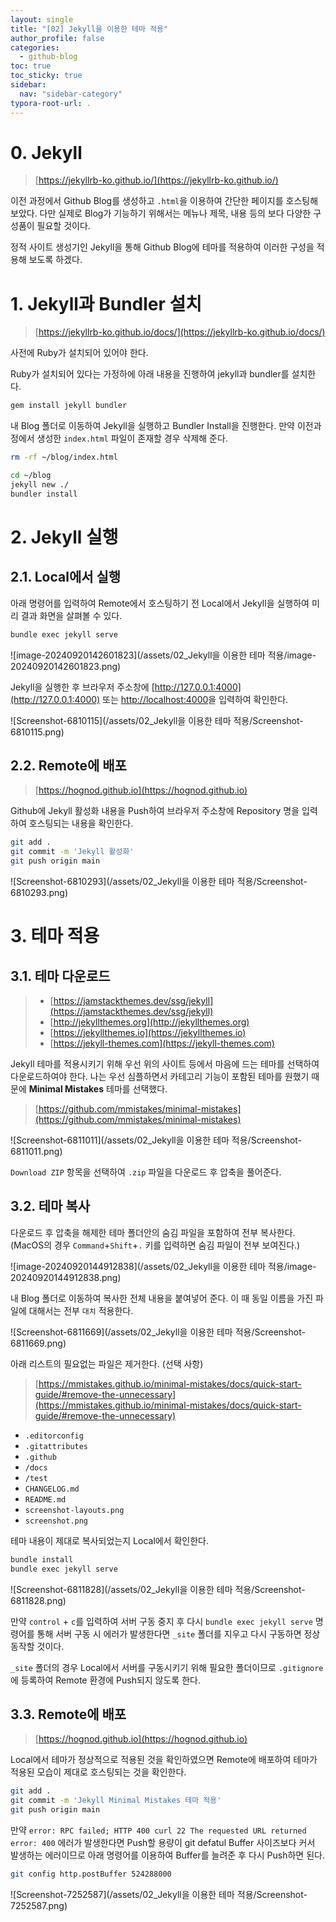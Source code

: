 ```yaml
---
layout: single
title: "[02] Jekyll을 이용한 테마 적용"
author_profile: false
categories:
  - github-blog
toc: true
toc_sticky: true
sidebar:
  nav: "sidebar-category"
typora-root-url: .
---
```


# 0. Jekyll

> [https://jekyllrb-ko.github.io/](https://jekyllrb-ko.github.io/)

이전 과정에서 Github Blog를 생성하고 `.html`을 이용하여 간단한 페이지를 호스팅해 보았다. 다만 실제로 Blog가 기능하기 위해서는 메뉴나 제목, 내용 등의 보다 다양한 구성품이 필요할 것이다.

정적 사이트 생성기인  Jekyll을 통해 Github Blog에 테마를 적용하여 이러한 구성을 적용해 보도록 하겠다.



# 1. Jekyll과 Bundler 설치

> [https://jekyllrb-ko.github.io/docs/](https://jekyllrb-ko.github.io/docs/)

사전에 Ruby가 설치되어 있어야 한다.

Ruby가 설치되어 있다는 가정하에 아래 내용을 진행하여 jekyll과 bundler를 설치한다.

```bash
gem install jekyll bundler
```



내 Blog 폴더로 이동하여 Jekyll을 실행하고 Bundler Install을 진행한다. 만약 이전과정에서 생성한 `index.html` 파일이 존재할 경우 삭제해 준다.

```bash
rm -rf ~/blog/index.html
```

```bash
cd ~/blog
jekyll new ./
bundler install
```



# 2. Jekyll 실행

## 2.1. Local에서 실행

아래 명령어를 입력하여 Remote에서 호스팅하기 전 Local에서 Jekyll을 실행하여 미리 결과 화면을 살펴볼 수 있다.

```bash
bundle exec jekyll serve
```

![image-20240920142601823](/assets/02_Jekyll을 이용한 테마 적용/image-20240920142601823.png)



Jekyll을 실행한 후 브라우저 주소창에 [http://127.0.0.1:4000](http://127.0.0.1:4000) 또는 [http://localhost:4000](http://localhost:4000)을 입력하여 확인한다.

![Screenshot-6810115](/assets/02_Jekyll을 이용한 테마 적용/Screenshot-6810115.png)



## 2.2. Remote에 배포

> [https://hognod.github.io](https://hognod.github.io)

Github에 Jekyll 활성화 내용을 Push하여 브라우저 주소창에 Repository 명을 입력하여 호스팅되는 내용을 확인한다.

```bash
git add .
git commit -m 'Jekyll 활성화'
git push origin main
```

![Screenshot-6810293](/assets/02_Jekyll을 이용한 테마 적용/Screenshot-6810293.png)



# 3. 테마 적용

## 3.1. 테마 다운로드

> - [https://jamstackthemes.dev/ssg/jekyll](https://jamstackthemes.dev/ssg/jekyll)
> - [http://jekyllthemes.org](http://jekyllthemes.org)
> - [https://jekyllthemes.io](https://jekyllthemes.io)
> - [https://jekyll-themes.com](https://jekyll-themes.com)



Jekyll 테마를 적용시키기 위해 우선 위의 사이트 등에서 마음에 드는 테마를 선택하여 다운로드하여야 한다. 나는 우선 심플하면서 카테고리 기능이 포함된 테마를 원했기 때문에 **Minimal Mistakes** 테마를 선택했다.

> [https://github.com/mmistakes/minimal-mistakes](https://github.com/mmistakes/minimal-mistakes)

![Screenshot-6811011](/assets/02_Jekyll을 이용한 테마 적용/Screenshot-6811011.png)



`Download ZIP` 항목을 선택하여 `.zip` 파일을 다운로드 후 압축을 풀어준다.



## 3.2. 테마 복사

다운로드 후 압축을 해제한 테마 폴더안의 숨김 파일을 포함하여 전부 복사한다.(MacOS의 경우 `Command`+`Shift`+`.` 키를 입력하면 숨김 파일이 전부 보여진다.)

![image-20240920144912838](/assets/02_Jekyll을 이용한 테마 적용/image-20240920144912838.png)

 

내 Blog 폴더로 이동하여 복사한 전체 내용을 붙여넣어 준다. 이 때 동일 이름을 가진 파일에 대해서는 전부 `대치` 적용한다.

![Screenshot-6811669](/assets/02_Jekyll을 이용한 테마 적용/Screenshot-6811669.png)

아래 리스트의 필요없는 파일은 제거한다. (선택 사항)

> [https://mmistakes.github.io/minimal-mistakes/docs/quick-start-guide/#remove-the-unnecessary](https://mmistakes.github.io/minimal-mistakes/docs/quick-start-guide/#remove-the-unnecessary)

* `.editorconfig`
* `.gitattributes`
* `.github`
* `/docs`
* `/test`
* `CHANGELOG.md`
* `README.md`
* `screenshot-layouts.png`
* `screenshot.png`



테마 내용이 제대로 복사되었는지 Local에서 확인한다.

```bash
bundle install
bundle exec jekyll serve
```

![Screenshot-6811828](/assets/02_Jekyll을 이용한 테마 적용/Screenshot-6811828.png)



만약 `control` + `c`를 입력하여 서버 구동 중지 후 다시 `bundle exec jekyll serve` 명령어를 통해 서버 구동 시 에러가 발생한다면 `_site` 폴더를 지우고 다시 구동하면 정상 동작할 것이다.

`_site` 폴더의 경우 Local에서 서버를 구동시키기 위해 필요한 폴더이므로 `.gitignore`에 등록하여 Remote 환경에 Push되지 않도록 한다.



## 3.3. Remote에 배포

> [https://hognod.github.io](https://hognod.github.io)

Local에서 테마가 정상적으로 적용된 것을 확인하였으면 Remote에 배포하여 테마가 적용된 모습이 제대로 호스팅되는 것을 확인한다.

```bash
git add .
git commit -m 'Jekyll Minimal Mistakes 테마 적용'
git push origin main
```

만약 `error: RPC failed; HTTP 400 curl 22 The requested URL returned error: 400` 에러가 발생한다면 Push할 용량이 git defatul Buffer 사이즈보다 커서 발생하는 에러이므로 아래 명령어를 이용하여 Buffer를 늘려준 후 다시 Push하면 된다.

```bash
git config http.postBuffer 524288000
```



![Screenshot-7252587](/assets/02_Jekyll을 이용한 테마 적용/Screenshot-7252587.png)
